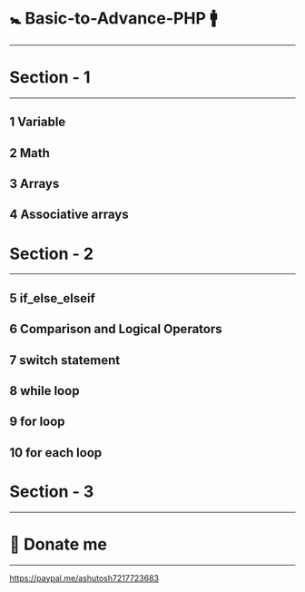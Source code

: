 # 🚼 Basic-to-Advance-PHP 🚹
-------------------------------
# Section - 1
-----------
1 Variable
----------
2 Math
--------
3 Arrays
---------
4 Associative arrays
-----------------------
# Section - 2
-----------------
5 if_else_elseif
-----------------
6 Comparison and Logical Operators
------------------------------------
7 switch statement
-----------------
8 while loop
-----------------
9 for loop
-----------------
10 for each loop
-----------------
# Section - 3
-----------------

# 🙏 Donate me 
------------------
https://paypal.me/ashutosh7217723683
